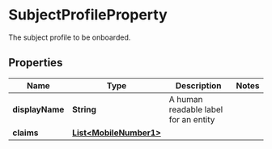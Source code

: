 

# SubjectProfileProperty

The subject profile to be onboarded.

## Properties

| Name | Type | Description | Notes |
|------------ | ------------- | ------------- | -------------|
|**displayName** | **String** | A human readable label for an entity |  |
|**claims** | [**List&lt;MobileNumber1&gt;**](MobileNumber1.md) |  |  |



